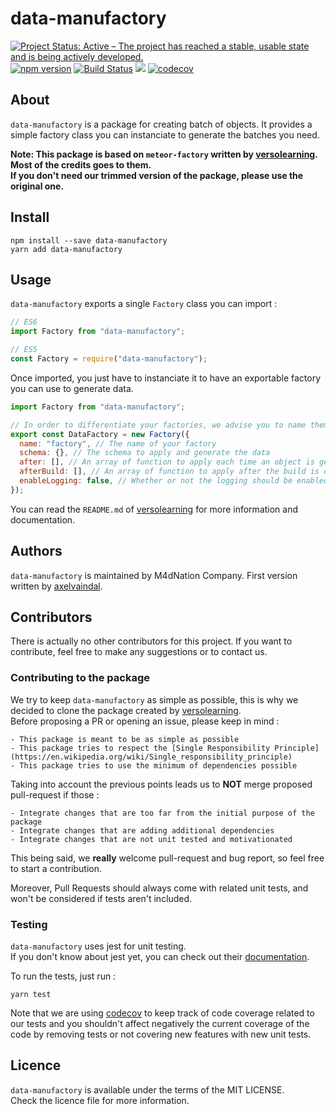 # data-manufactory

[![Project Status: Active – The project has reached a stable, usable state and is being actively developed.](https://www.repostatus.org/badges/latest/active.svg)](https://www.repostatus.org/#active)
[![npm version](https://badge.fury.io/js/data-manufactory.svg)](https://badge.fury.io/js/data-manufactory)
[![Build Status](https://travis-ci.com/M4dNation/data-manufactory.svg?branch=master)](https://travis-ci.com/M4dNation/data-manufactory) ![](https://david-dm.org/M4dNation/data-manufactory.svg) [![codecov](https://codecov.io/gh/M4dNation/data-manufactory/branch/develop/graph/badge.svg)](https://codecov.io/gh/M4dNation/data-manufactory)

## About

`data-manufactory` is a package for creating batch of objects.
It provides a simple factory class you can instanciate to generate the batches you need.

**Note: This package is based on `meteor-factory` written by [versolearning](https://github.com/versolearning).  
Most of the credits goes to them.  
If you don't need our trimmed version of the package, please use the original one.**

## Install

`npm install --save data-manufactory`  
`yarn add data-manufactory`

## Usage

`data-manufactory` exports a single `Factory` class you can import :

```javascript
// ES6
import Factory from "data-manufactory";

// ES5
const Factory = require("data-manufactory");
```

Once imported, you just have to instanciate it to have an exportable factory you can use to generate data.

```javascript
import Factory from "data-manufactory";

// In order to differentiate your factories, we advise you to name them as the data being generated
export const DataFactory = new Factory({
  name: "factory", // The name of your factory
  schema: {}, // The schema to apply and generate the data
  after: [], // An array of function to apply each time an object is generated during build
  afterBuild: [], // An array of function to apply after the build is completed
  enableLogging: false, // Whether or not the logging should be enabled for this seeder
});
```

You can read the `README.md` of [versolearning](https://github.com/versolearning/meteor-factory/blob/master/README.md) for more information and documentation.

## Authors

`data-manufactory` is maintained by M4dNation Company.
First version written by [axelvaindal](https://github.com/axelvaindal).

## Contributors

There is actually no other contributors for this project.
If you want to contribute, feel free to make any suggestions or to contact us.

### Contributing to the package

We try to keep `data-manufactory` as simple as possible, this is why we decided to clone the package created by [versolearning](https://github.com/versolearning).  
Before proposing a PR or opening an issue, please keep in mind :

    - This package is meant to be as simple as possible
    - This package tries to respect the [Single Responsibility Principle](https://en.wikipedia.org/wiki/Single_responsibility_principle)
    - This package tries to use the minimum of dependencies possible

Taking into account the previous points leads us to **NOT** merge proposed pull-request if those :

    - Integrate changes that are too far from the initial purpose of the package
    - Integrate changes that are adding additional dependencies
    - Integrate changes that are not unit tested and motivationated

This being said, we **really** welcome pull-request and bug report, so feel free to start a contribution.

Moreover, Pull Requests should always come with related unit tests, and won't be considered if tests aren't included.

### Testing

`data-manufactory` uses jest for unit testing.  
If you don't know about jest yet, you can check out their [documentation](https://jestjs.io/en/).

To run the tests, just run :

`yarn test`

Note that we are using [codecov](https://codecov.io) to keep track of code coverage related to our tests and you shouldn't affect negatively the current coverage of the code by removing tests or not covering new features with new unit tests.

## Licence

`data-manufactory` is available under the terms of the MIT LICENSE.  
Check the licence file for more information.
